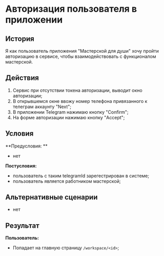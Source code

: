 # Авторизация пользователя в приложении
## История
Я как пользователь приложения "Мастерской для души" хочу пройти авторизацию в сервисе, чтобы взаимодействовать с функционалом мастерской.

## Действия
1. Сервис при отсутствии токена авторизации, выводит окно авторизации;
1. В открывшемся окне ввожу номер телефона привязанного к телеграм аккаунту "Next";
1. В приложении Telegram нажимаю кнопку "Confirm";
1. На форме авторизации нажимаю кнопку "Accept";


## Условия
**Предусловия: **
- нет

**Постусловия:**
- пользователь с таким telegramId зарегестрирован в системе;
- пользователь является работником мастерской;

## Альтернативные сценарии
- нет

## Результат
**Пользователь:**
- Попадает на главную страницу `/workspace/<id>`;
